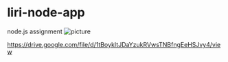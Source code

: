 # liri-node-app
node.js assignment
![picture]("./screenshots/swtichcase.png" "Switch case")

https://drive.google.com/file/d/1tBoykItJDaYzukRVwsTNBfngEeHSJvy4/view
